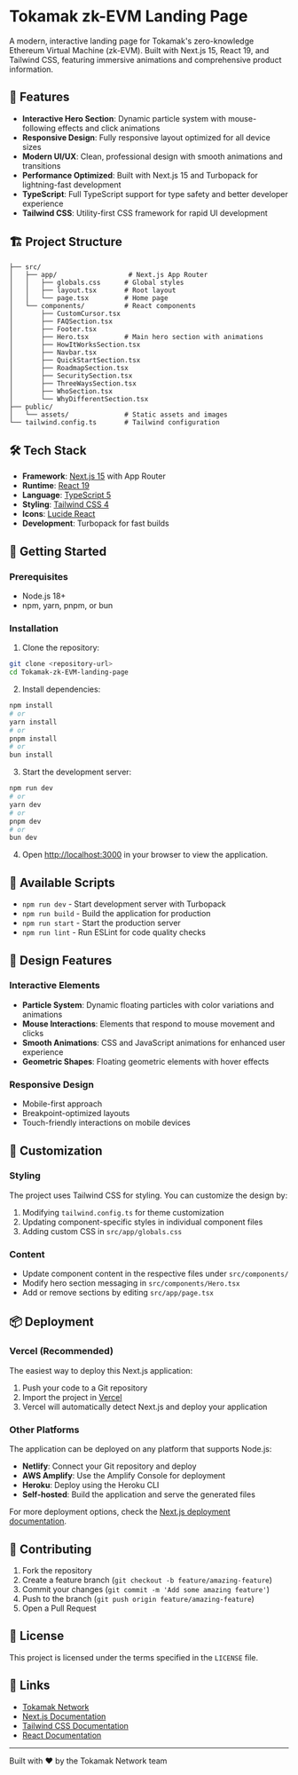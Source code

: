 # Tokamak zk-EVM Landing Page

A modern, interactive landing page for Tokamak's zero-knowledge Ethereum Virtual Machine (zk-EVM). Built with Next.js 15, React 19, and Tailwind CSS, featuring immersive animations and comprehensive product information.

## 🚀 Features

- **Interactive Hero Section**: Dynamic particle system with mouse-following effects and click animations
- **Responsive Design**: Fully responsive layout optimized for all device sizes
- **Modern UI/UX**: Clean, professional design with smooth animations and transitions
- **Performance Optimized**: Built with Next.js 15 and Turbopack for lightning-fast development
- **TypeScript**: Full TypeScript support for type safety and better developer experience
- **Tailwind CSS**: Utility-first CSS framework for rapid UI development

## 🏗️ Project Structure

```
├── src/
│   ├── app/                  # Next.js App Router
│   │   ├── globals.css      # Global styles
│   │   ├── layout.tsx       # Root layout
│   │   └── page.tsx         # Home page
│   └── components/          # React components
│       ├── CustomCursor.tsx
│       ├── FAQSection.tsx
│       ├── Footer.tsx
│       ├── Hero.tsx         # Main hero section with animations
│       ├── HowItWorksSection.tsx
│       ├── Navbar.tsx
│       ├── QuickStartSection.tsx
│       ├── RoadmapSection.tsx
│       ├── SecuritySection.tsx
│       ├── ThreeWaysSection.tsx
│       ├── WhoSection.tsx
│       └── WhyDifferentSection.tsx
├── public/
│   └── assets/              # Static assets and images
└── tailwind.config.ts       # Tailwind configuration
```

## 🛠️ Tech Stack

- **Framework**: [Next.js 15](https://nextjs.org/) with App Router
- **Runtime**: [React 19](https://react.dev/)
- **Language**: [TypeScript 5](https://www.typescriptlang.org/)
- **Styling**: [Tailwind CSS 4](https://tailwindcss.com/)
- **Icons**: [Lucide React](https://lucide.dev/)
- **Development**: Turbopack for fast builds

## 🚀 Getting Started

### Prerequisites

- Node.js 18+ 
- npm, yarn, pnpm, or bun

### Installation

1. Clone the repository:
```bash
git clone <repository-url>
cd Tokamak-zk-EVM-landing-page
```

2. Install dependencies:
```bash
npm install
# or
yarn install
# or
pnpm install
# or
bun install
```

3. Start the development server:
```bash
npm run dev
# or
yarn dev
# or
pnpm dev
# or
bun dev
```

4. Open [http://localhost:3000](http://localhost:3000) in your browser to view the application.

## 📜 Available Scripts

- `npm run dev` - Start development server with Turbopack
- `npm run build` - Build the application for production
- `npm run start` - Start the production server
- `npm run lint` - Run ESLint for code quality checks

## 🎨 Design Features

### Interactive Elements
- **Particle System**: Dynamic floating particles with color variations and animations
- **Mouse Interactions**: Elements that respond to mouse movement and clicks
- **Smooth Animations**: CSS and JavaScript animations for enhanced user experience
- **Geometric Shapes**: Floating geometric elements with hover effects

### Responsive Design
- Mobile-first approach
- Breakpoint-optimized layouts
- Touch-friendly interactions on mobile devices

## 🔧 Customization

### Styling
The project uses Tailwind CSS for styling. You can customize the design by:

1. Modifying `tailwind.config.ts` for theme customization
2. Updating component-specific styles in individual component files
3. Adding custom CSS in `src/app/globals.css`

### Content
- Update component content in the respective files under `src/components/`
- Modify hero section messaging in `src/components/Hero.tsx`
- Add or remove sections by editing `src/app/page.tsx`

## 📦 Deployment

### Vercel (Recommended)
The easiest way to deploy this Next.js application:

1. Push your code to a Git repository
2. Import the project in [Vercel](https://vercel.com/new)
3. Vercel will automatically detect Next.js and deploy your application

### Other Platforms
The application can be deployed on any platform that supports Node.js:

- **Netlify**: Connect your Git repository and deploy
- **AWS Amplify**: Use the Amplify Console for deployment
- **Heroku**: Deploy using the Heroku CLI
- **Self-hosted**: Build the application and serve the generated files

For more deployment options, check the [Next.js deployment documentation](https://nextjs.org/docs/app/building-your-application/deploying).

## 🤝 Contributing

1. Fork the repository
2. Create a feature branch (`git checkout -b feature/amazing-feature`)
3. Commit your changes (`git commit -m 'Add some amazing feature'`)
4. Push to the branch (`git push origin feature/amazing-feature`)
5. Open a Pull Request

## 📝 License

This project is licensed under the terms specified in the `LICENSE` file.

## 🔗 Links

- [Tokamak Network](https://tokamak.network/)
- [Next.js Documentation](https://nextjs.org/docs)
- [Tailwind CSS Documentation](https://tailwindcss.com/docs)
- [React Documentation](https://react.dev/)

---

Built with ❤️ by the Tokamak Network team
